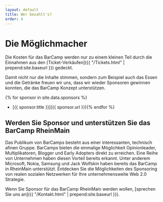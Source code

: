 ```yaml
---
layout: default
title: Wer bezahlt's?
order: 4
---
```


# Die Möglichmacher

Die Kosten für das BarCamp werden nur zu einem kleinen Teil durch die Einnahmen aus den [Ticket-Verkäufen]({{ "/Tickets.html" | prepend:site.baseurl }}) gedeckt.

Damit nicht nur die Inhalte stimmen, sondern zum Beispiel auch das Essen und die Getränke freuen wir uns, dass wir 
wieder Sponsoren gewinnen konnten, die das BarCamp Konzept unterstützen.

{% for sponsor in site.data.sponsors %}
 * [{{ sponsor.title }}]({{ sponsor.url }}){% endfor %}

## Werden Sie Sponsor und unterstützen Sie das BarCamp RheinMain

Das Publikum von BarCamps besteht aus einer interessanten, technisch afinen Gruppe. BarCamps bieten die einmalige Möglichkeit Opinionleader, Multiplikatoren, Blogger und Early Adopters direkt zu erreichen. Eine Reihe von Unternehmen haben diesen Vorteil bereits erkannt. Unter anderem Microsoft, Nokia, Samsung und Jack Wolfskin haben bereits das BarCamp in RheinMain unterstützt.
Entdecken Sie die Möglichkeiten des Sponsoring von realen sozialen Netzwerken für Ihre unternehmensweite Web 2.0 Strategie.

Wenn Sie Sponsor für das BarCamp RheinMain werden wollen, [sprechen Sie uns an]({{ "/Kontakt.html" | prepend:site.baseurl }}).
